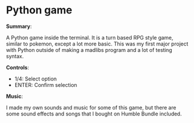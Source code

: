 # Python game

**Summary**:

A Python game inside the terminal. It is a turn based RPG style game, similar to pokemon, except a lot more basic.
This was my first major project with Python outside of making a madlibs program and a lot of testing syntax.

**Controls**:

- 1/4: Select option
- ENTER: Confirm selection

**Music**:

I made my own sounds and music for some of this game, but there are some sound effects and songs that I bought on Humble Bundle included.
